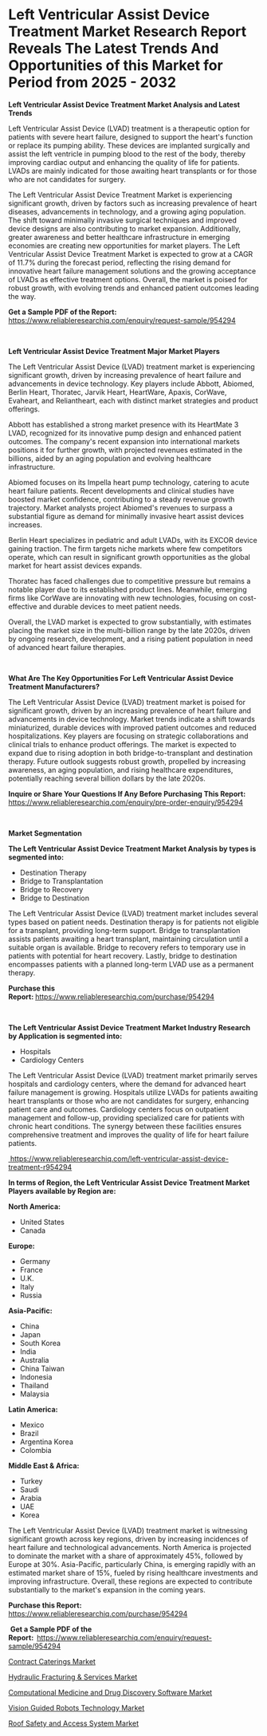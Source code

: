 <p><h1>Left Ventricular Assist Device Treatment Market Research Report Reveals The Latest Trends And Opportunities of this Market for Period from 2025 - 2032</h1></p><p><strong>Left Ventricular Assist Device Treatment Market Analysis and Latest Trends</strong></p>
<p><p>Left Ventricular Assist Device (LVAD) treatment is a therapeutic option for patients with severe heart failure, designed to support the heart's function or replace its pumping ability. These devices are implanted surgically and assist the left ventricle in pumping blood to the rest of the body, thereby improving cardiac output and enhancing the quality of life for patients. LVADs are mainly indicated for those awaiting heart transplants or for those who are not candidates for surgery.</p><p>The Left Ventricular Assist Device Treatment Market is experiencing significant growth, driven by factors such as increasing prevalence of heart diseases, advancements in technology, and a growing aging population. The shift toward minimally invasive surgical techniques and improved device designs are also contributing to market expansion. Additionally, greater awareness and better healthcare infrastructure in emerging economies are creating new opportunities for market players. The Left Ventricular Assist Device Treatment Market is expected to grow at a CAGR of 11.7% during the forecast period, reflecting the rising demand for innovative heart failure management solutions and the growing acceptance of LVADs as effective treatment options. Overall, the market is poised for robust growth, with evolving trends and enhanced patient outcomes leading the way.</p></p>
<p><strong>Get a Sample PDF of the Report:&nbsp;</strong> <a href="https://www.reliableresearchiq.com/enquiry/request-sample/954294?utm_campaign=1906&utm_medium=2&utm_source=Github&utm_content=ia&utm_term=07032025&utm_id=left-ventricular-assist-device-treatment">https://www.reliableresearchiq.com/enquiry/request-sample/954294</a></p>
<p>&nbsp;</p>
<p><strong>Left Ventricular Assist Device Treatment Major Market Players</strong></p>
<p><p>The Left Ventricular Assist Device (LVAD) treatment market is experiencing significant growth, driven by increasing prevalence of heart failure and advancements in device technology. Key players include Abbott, Abiomed, Berlin Heart, Thoratec, Jarvik Heart, HeartWare, Apaxis, CorWave, Evaheart, and Reliantheart, each with distinct market strategies and product offerings.</p><p>Abbott has established a strong market presence with its HeartMate 3 LVAD, recognized for its innovative pump design and enhanced patient outcomes. The company's recent expansion into international markets positions it for further growth, with projected revenues estimated in the billions, aided by an aging population and evolving healthcare infrastructure.</p><p>Abiomed focuses on its Impella heart pump technology, catering to acute heart failure patients. Recent developments and clinical studies have boosted market confidence, contributing to a steady revenue growth trajectory. Market analysts project Abiomed's revenues to surpass a substantial figure as demand for minimally invasive heart assist devices increases.</p><p>Berlin Heart specializes in pediatric and adult LVADs, with its EXCOR device gaining traction. The firm targets niche markets where few competitors operate, which can result in significant growth opportunities as the global market for heart assist devices expands. </p><p>Thoratec has faced challenges due to competitive pressure but remains a notable player due to its established product lines. Meanwhile, emerging firms like CorWave are innovating with new technologies, focusing on cost-effective and durable devices to meet patient needs.</p><p>Overall, the LVAD market is expected to grow substantially, with estimates placing the market size in the multi-billion range by the late 2020s, driven by ongoing research, development, and a rising patient population in need of advanced heart failure therapies.</p></p>
<p>&nbsp;</p>
<p><strong>What Are The Key Opportunities For Left Ventricular Assist Device Treatment Manufacturers?</strong></p>
<p><p>The Left Ventricular Assist Device (LVAD) treatment market is poised for significant growth, driven by an increasing prevalence of heart failure and advancements in device technology. Market trends indicate a shift towards miniaturized, durable devices with improved patient outcomes and reduced hospitalizations. Key players are focusing on strategic collaborations and clinical trials to enhance product offerings. The market is expected to expand due to rising adoption in both bridge-to-transplant and destination therapy. Future outlook suggests robust growth, propelled by increasing awareness, an aging population, and rising healthcare expenditures, potentially reaching several billion dollars by the late 2020s.</p></p>
<p><strong>Inquire or Share Your Questions If Any Before Purchasing This Report:</strong> <a href="https://www.reliableresearchiq.com/enquiry/pre-order-enquiry/954294?utm_campaign=1906&utm_medium=2&utm_source=Github&utm_content=ia&utm_term=07032025&utm_id=left-ventricular-assist-device-treatment">https://www.reliableresearchiq.com/enquiry/pre-order-enquiry/954294</a></p>
<p>&nbsp;</p>
<p><strong>Market Segmentation</strong></p>
<p><strong>The Left Ventricular Assist Device Treatment Market Analysis by types is segmented into:</strong></p>
<p><ul><li>Destination Therapy</li><li>Bridge to Transplantation</li><li>Bridge to Recovery</li><li>Bridge to Destination</li></ul></p>
<p><p>The Left Ventricular Assist Device (LVAD) treatment market includes several types based on patient needs. Destination therapy is for patients not eligible for a transplant, providing long-term support. Bridge to transplantation assists patients awaiting a heart transplant, maintaining circulation until a suitable organ is available. Bridge to recovery refers to temporary use in patients with potential for heart recovery. Lastly, bridge to destination encompasses patients with a planned long-term LVAD use as a permanent therapy.</p></p>
<p><strong>Purchase this Report:&nbsp;</strong><a href="https://www.reliableresearchiq.com/purchase/954294?utm_campaign=1906&utm_medium=2&utm_source=Github&utm_content=ia&utm_term=07032025&utm_id=left-ventricular-assist-device-treatment">https://www.reliableresearchiq.com/purchase/954294</a></p>
<p>&nbsp;</p>
<p><strong>The Left Ventricular Assist Device Treatment Market Industry Research by Application is segmented into:</strong></p>
<p><ul><li>Hospitals</li><li>Cardiology Centers</li></ul></p>
<p><p>The Left Ventricular Assist Device (LVAD) treatment market primarily serves hospitals and cardiology centers, where the demand for advanced heart failure management is growing. Hospitals utilize LVADs for patients awaiting heart transplants or those who are not candidates for surgery, enhancing patient care and outcomes. Cardiology centers focus on outpatient management and follow-up, providing specialized care for patients with chronic heart conditions. The synergy between these facilities ensures comprehensive treatment and improves the quality of life for heart failure patients.</p></p>
<p><a href="https://www.reliableresearchiq.com/left-ventricular-assist-device-treatment-r954294?utm_campaign=1906&utm_medium=2&utm_source=Github&utm_content=ia&utm_term=07032025&utm_id=left-ventricular-assist-device-treatment">&nbsp;https://www.reliableresearchiq.com/left-ventricular-assist-device-treatment-r954294</a></p>
<p><strong>In terms of Region, the Left Ventricular Assist Device Treatment Market Players available by Region are:</strong></p>
<p>
    <p> <strong> North America: </strong>
        <ul>
            <li>United States</li>
            <li>Canada</li>
        </ul>
        </p> 
    <p> <strong> Europe: </strong>
        <ul>
            <li>Germany</li>
            <li>France</li>
            <li>U.K.</li>
            <li>Italy</li>
            <li>Russia</li>
        </ul>
        </p> 
    <p> <strong> Asia-Pacific: </strong>
        <ul>
            <li>China</li>
            <li>Japan</li>
            <li>South Korea</li>
            <li>India</li>
            <li>Australia</li>
            <li>China Taiwan</li>
            <li>Indonesia</li>
            <li>Thailand</li>
            <li>Malaysia</li>
        </ul>
        </p> 
    <p> <strong> Latin America: </strong>
        <ul>
            <li>Mexico</li>
            <li>Brazil</li>
            <li>Argentina Korea</li>
            <li>Colombia</li>
        </ul>
        </p> 
    <p> <strong> Middle East & Africa: </strong>
        <ul>
            <li>Turkey</li>
            <li>Saudi</li>
            <li>Arabia</li>
            <li>UAE</li>
            <li>Korea</li>
        </ul>
    </p>
    </p>
<p><p>The Left Ventricular Assist Device (LVAD) treatment market is witnessing significant growth across key regions, driven by increasing incidences of heart failure and technological advancements. North America is projected to dominate the market with a share of approximately 45%, followed by Europe at 30%. Asia-Pacific, particularly China, is emerging rapidly with an estimated market share of 15%, fueled by rising healthcare investments and improving infrastructure. Overall, these regions are expected to contribute substantially to the market's expansion in the coming years.</p></p>
<p><strong>Purchase this Report: </strong><a href="https://www.reliableresearchiq.com/purchase/954294?utm_campaign=1906&utm_medium=2&utm_source=Github&utm_content=ia&utm_term=07032025&utm_id=left-ventricular-assist-device-treatment">https://www.reliableresearchiq.com/purchase/954294</a></p>
<p>&nbsp;<strong>Get a Sample PDF of the Report:&nbsp;&nbsp;</strong><a href="https://www.reliableresearchiq.com/enquiry/request-sample/954294?utm_campaign=1906&utm_medium=2&utm_source=Github&utm_content=ia&utm_term=07032025&utm_id=left-ventricular-assist-device-treatment">https://www.reliableresearchiq.com/enquiry/request-sample/954294</a></p>
<p><strong></strong></p>
<p><p><a href="https://github.com/rakowpleetj1/Market-Research-Report-List-1/blob/main/contract-caterings-market.md?utm_campaign=1906&utm_medium=2&utm_source=Github&utm_content=ia&utm_term=07032025&utm_id=left-ventricular-assist-device-treatment">Contract Caterings Market</a></p><p><a href="https://github.com/mcveathuane2/Market-Research-Report-List-1/blob/main/hydraulic-fracturing-services-market.md?utm_campaign=1906&utm_medium=2&utm_source=Github&utm_content=ia&utm_term=07032025&utm_id=left-ventricular-assist-device-treatment">Hydraulic Fracturing & Services Market</a></p><p><a href="https://github.com/omduthkevork/Market-Research-Report-List-1/blob/main/computational-medicine-and-drug-discovery-software-market.md?utm_campaign=1906&utm_medium=2&utm_source=Github&utm_content=ia&utm_term=07032025&utm_id=left-ventricular-assist-device-treatment">Computational Medicine and Drug Discovery Software Market</a></p><p><a href="https://github.com/cherrivacius/Market-Research-Report-List-1/blob/main/vision-guided-robots-technology-market.md?utm_campaign=1906&utm_medium=2&utm_source=Github&utm_content=ia&utm_term=07032025&utm_id=left-ventricular-assist-device-treatment">Vision Guided Robots Technology Market</a></p><p><a href="https://github.com/akramisabtu/Market-Research-Report-List-1/blob/main/roof-safety-and-access-system-market.md?utm_campaign=1906&utm_medium=2&utm_source=Github&utm_content=ia&utm_term=07032025&utm_id=left-ventricular-assist-device-treatment">Roof Safety and Access System Market</a></p></p>